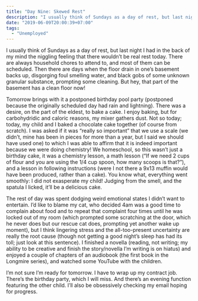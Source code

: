 ```yaml
---
title: "Day Nine: Skewed Rest"
description: "I usually think of Sundays as a day of rest, but last night I had in the back of my mind the niggling feeling that there wouldn’t be real rest today. There are always household chores to attend to, and most of them can be scheduled. Then there are days when the floor drain in one’s basement backs up, disgorging foul smelling water, and black gobs of some unknown granular substance, prompting some cleaning. But hey, that part of the basement has a clean floor now!"
date: "2019-06-09T20:00:39+07:00"
tags:
  - "Unemployed"
---
```


I usually think of Sundays as a day of rest, but last night I had in the back of my mind the niggling feeling that there wouldn’t be real rest today. There are always household chores to attend to, and most of them can be scheduled. Then there are days when the floor drain in one’s basement backs up, disgorging foul smelling water, and black gobs of some unknown granular substance, prompting some cleaning. But hey, that part of the basement has a clean floor now!

Tomorrow brings with it a postponed birthday pool party (postponed because the originally scheduled day had rain and lightning). There was a desire, on the part of the eldest, to bake a cake. I enjoy baking, but for carbohydridic and caloric reasons, my mixer gathers dust. Not so today; today, my child and I baked a chocolate cake together (of course from scratch). I was asked if it was “really so important” that we use a scale (we didn’t, mine has been in pieces for more than a year, but I said we should have used one) to which I was able to affirm that it is indeed important because we were doing chemistry! We homeschool, so this wasn’t just a birthday cake, it was a chemistry lesson, a math lesson (“If we need 2 cups of flour and you are using the 1/4 cup spoon, how many scoops is that?”), and a lesson in following instructions (were I not there a 9x13 muffin would have been produced, rather than a cake). You know what, everything went smoothly: I did not exasperate my child! Judging from the smell, and the spatula I licked, it’ll be a delicious cake.

The rest of day was spent dodging weird emotional states I didn’t want to entertain. I’d like to blame my cat, who decided 4am was a good time to complain about food and to repeat that complaint four times until he was locked out of my room (which prompted some scratching at the door, which he never does but our rescue cat does, prompting yet another wake up moment), but I think lingering stress and the all-too-present uncertainty are really the root cause (though not getting a good night’s sleep has had its toll; just look at this sentence). I finished a novella (reading, not writing; my ability to be creative and finish the story/novella I’m writing is on hiatus) and enjoyed a couple of chapters of an audiobook (the first book in the Longmire series), and watched some YouTube with the children.

I’m not sure I’m ready for tomorrow. I have to wrap up my contract job. There’s the birthday party, which I will miss. And there’s an evening function featuring the other child. I’ll also be obsessively checking my email hoping for progress.